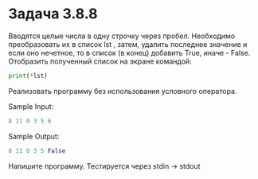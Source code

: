 # Задача 3.8.8

Вводятся целые числа в одну строчку через пробел. Необходимо преобразовать их в список lst , затем, удалить последнее значение и если оно нечетное, то в список (в конец) добавить True, иначе - False. Отобразить полученный список на экране командой:

```python
print(*lst)
```

Реализовать программу без использования условного оператора.

Sample Input:

```python
8 11 0 3 5 6
```

Sample Output:

```python
8 11 0 3 5 False
```

Напишите программу. Тестируется через stdin → stdout
